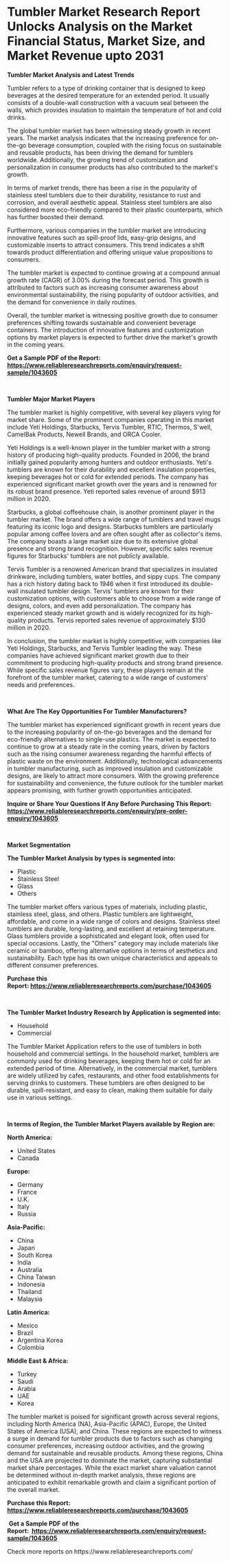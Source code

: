<p><h1>Tumbler Market Research Report Unlocks Analysis on the Market Financial Status, Market Size, and Market Revenue upto 2031</h1></p><p><strong>Tumbler Market Analysis and Latest Trends</strong></p>
<p><p>Tumbler refers to a type of drinking container that is designed to keep beverages at the desired temperature for an extended period. It usually consists of a double-wall construction with a vacuum seal between the walls, which provides insulation to maintain the temperature of hot and cold drinks.</p><p>The global tumbler market has been witnessing steady growth in recent years. The market analysis indicates that the increasing preference for on-the-go beverage consumption, coupled with the rising focus on sustainable and reusable products, has been driving the demand for tumblers worldwide. Additionally, the growing trend of customization and personalization in consumer products has also contributed to the market's growth.</p><p>In terms of market trends, there has been a rise in the popularity of stainless steel tumblers due to their durability, resistance to rust and corrosion, and overall aesthetic appeal. Stainless steel tumblers are also considered more eco-friendly compared to their plastic counterparts, which has further boosted their demand.</p><p>Furthermore, various companies in the tumbler market are introducing innovative features such as spill-proof lids, easy-grip designs, and customizable inserts to attract consumers. This trend indicates a shift towards product differentiation and offering unique value propositions to consumers.</p><p>The tumbler market is expected to continue growing at a compound annual growth rate (CAGR) of 3.00% during the forecast period. This growth is attributed to factors such as increasing consumer awareness about environmental sustainability, the rising popularity of outdoor activities, and the demand for convenience in daily routines.</p><p>Overall, the tumbler market is witnessing positive growth due to consumer preferences shifting towards sustainable and convenient beverage containers. The introduction of innovative features and customization options by market players is expected to further drive the market's growth in the coming years.</p></p>
<p><strong>Get a Sample PDF of the Report:&nbsp; <a href="https://www.reliableresearchreports.com/enquiry/request-sample/1043605">https://www.reliableresearchreports.com/enquiry/request-sample/1043605</a></strong></p>
<p>&nbsp;</p>
<p><strong>Tumbler Major Market Players</strong></p>
<p><p>The tumbler market is highly competitive, with several key players vying for market share. Some of the prominent companies operating in this market include Yeti Holdings, Starbucks, Tervis Tumbler, RTIC, Thermos, S'well, CamelBak Products, Newell Brands, and ORCA Cooler.</p><p>Yeti Holdings is a well-known player in the tumbler market with a strong history of producing high-quality products. Founded in 2006, the brand initially gained popularity among hunters and outdoor enthusiasts. Yeti's tumblers are known for their durability and excellent insulation properties, keeping beverages hot or cold for extended periods. The company has experienced significant market growth over the years and is renowned for its robust brand presence. Yeti reported sales revenue of around $913 million in 2020.</p><p>Starbucks, a global coffeehouse chain, is another prominent player in the tumbler market. The brand offers a wide range of tumblers and travel mugs featuring its iconic logo and designs. Starbucks tumblers are particularly popular among coffee lovers and are often sought after as collector's items. The company boasts a large market size due to its extensive global presence and strong brand recognition. However, specific sales revenue figures for Starbucks' tumblers are not publicly available.</p><p>Tervis Tumbler is a renowned American brand that specializes in insulated drinkware, including tumblers, water bottles, and sippy cups. The company has a rich history dating back to 1946 when it first introduced its double-wall insulated tumbler design. Tervis' tumblers are known for their customization options, with customers able to choose from a wide range of designs, colors, and even add personalization. The company has experienced steady market growth and is widely recognized for its high-quality products. Tervis reported sales revenue of approximately $130 million in 2020.</p><p>In conclusion, the tumbler market is highly competitive, with companies like Yeti Holdings, Starbucks, and Tervis Tumbler leading the way. These companies have achieved significant market growth due to their commitment to producing high-quality products and strong brand presence. While specific sales revenue figures vary, these players remain at the forefront of the tumbler market, catering to a wide range of customers' needs and preferences.</p></p>
<p>&nbsp;</p>
<p><strong>What Are The Key Opportunities For Tumbler Manufacturers?</strong></p>
<p><p>The tumbler market has experienced significant growth in recent years due to the increasing popularity of on-the-go beverages and the demand for eco-friendly alternatives to single-use plastics. The market is expected to continue to grow at a steady rate in the coming years, driven by factors such as the rising consumer awareness regarding the harmful effects of plastic waste on the environment. Additionally, technological advancements in tumbler manufacturing, such as improved insulation and customizable designs, are likely to attract more consumers. With the growing preference for sustainability and convenience, the future outlook for the tumbler market appears promising, with further growth opportunities anticipated.</p></p>
<p><strong>Inquire or Share Your Questions If Any Before Purchasing This Report: <a href="https://www.reliableresearchreports.com/enquiry/pre-order-enquiry/1043605">https://www.reliableresearchreports.com/enquiry/pre-order-enquiry/1043605</a></strong></p>
<p>&nbsp;</p>
<p><strong>Market Segmentation</strong></p>
<p><strong>The Tumbler Market Analysis by types is segmented into:</strong></p>
<p><ul><li>Plastic</li><li>Stainless Steel</li><li>Glass</li><li>Others</li></ul></p>
<p><p>The tumbler market offers various types of materials, including plastic, stainless steel, glass, and others. Plastic tumblers are lightweight, affordable, and come in a wide range of colors and designs. Stainless steel tumblers are durable, long-lasting, and excellent at retaining temperature. Glass tumblers provide a sophisticated and elegant look, often used for special occasions. Lastly, the "Others" category may include materials like ceramic or bamboo, offering alternative options in terms of aesthetics and sustainability. Each type has its own unique characteristics and appeals to different consumer preferences.</p></p>
<p><strong>Purchase this Report:&nbsp;<a href="https://www.reliableresearchreports.com/purchase/1043605">https://www.reliableresearchreports.com/purchase/1043605</a></strong></p>
<p>&nbsp;</p>
<p><strong>The Tumbler Market Industry Research by Application is segmented into:</strong></p>
<p><ul><li>Household</li><li>Commercial</li></ul></p>
<p><p>The Tumbler Market Application refers to the use of tumblers in both household and commercial settings. In the household market, tumblers are commonly used for drinking beverages, keeping them hot or cold for an extended period of time. Alternatively, in the commercial market, tumblers are widely utilized by cafes, restaurants, and other food establishments for serving drinks to customers. These tumblers are often designed to be durable, spill-resistant, and easy to clean, making them suitable for daily use in various settings.</p></p>
<p>&nbsp;</p>
<p><strong>In terms of Region, the Tumbler Market Players available by Region are:</strong></p>
<p>
    <p> <strong> North America: </strong>
        <ul>
            <li>United States</li>
            <li>Canada</li>
        </ul>
        </p> 
    <p> <strong> Europe: </strong>
        <ul>
            <li>Germany</li>
            <li>France</li>
            <li>U.K.</li>
            <li>Italy</li>
            <li>Russia</li>
        </ul>
        </p> 
    <p> <strong> Asia-Pacific: </strong>
        <ul>
            <li>China</li>
            <li>Japan</li>
            <li>South Korea</li>
            <li>India</li>
            <li>Australia</li>
            <li>China Taiwan</li>
            <li>Indonesia</li>
            <li>Thailand</li>
            <li>Malaysia</li>
        </ul>
        </p> 
    <p> <strong> Latin America: </strong>
        <ul>
            <li>Mexico</li>
            <li>Brazil</li>
            <li>Argentina Korea</li>
            <li>Colombia</li>
        </ul>
        </p> 
    <p> <strong> Middle East & Africa: </strong>
        <ul>
            <li>Turkey</li>
            <li>Saudi</li>
            <li>Arabia</li>
            <li>UAE</li>
            <li>Korea</li>
        </ul>
    </p>
    </p>
<p><p>The tumbler market is poised for significant growth across several regions, including North America (NA), Asia-Pacific (APAC), Europe, the United States of America (USA), and China. These regions are expected to witness a surge in demand for tumbler products due to factors such as changing consumer preferences, increasing outdoor activities, and the growing demand for sustainable and reusable products. Among these regions, China and the USA are projected to dominate the market, capturing substantial market share percentages. While the exact market share valuation cannot be determined without in-depth market analysis, these regions are anticipated to exhibit remarkable growth and claim a significant portion of the overall market.</p></p>
<p><strong>Purchase this Report: <a href="https://www.reliableresearchreports.com/purchase/1043605">https://www.reliableresearchreports.com/purchase/1043605</a></strong></p>
<p>&nbsp;<strong>Get a Sample PDF of the Report:&nbsp;&nbsp;<a href="https://www.reliableresearchreports.com/enquiry/request-sample/1043605">https://www.reliableresearchreports.com/enquiry/request-sample/1043605</a></strong></p>
<p><strong></strong></p>
<p>Check more reports on https://www.reliableresearchreports.com/</p>